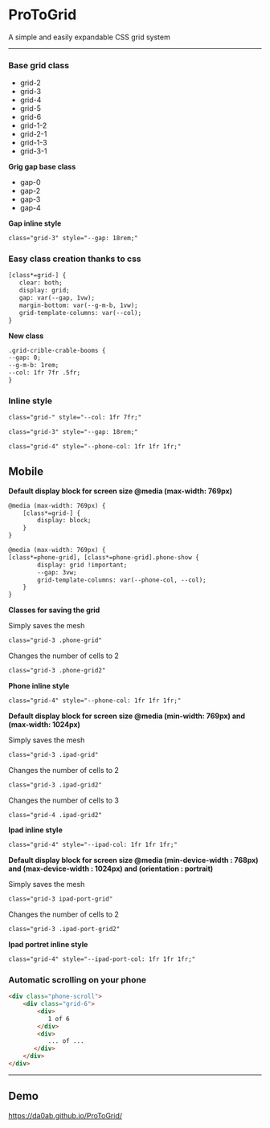 

# ProToGrid

A simple and easily expandable CSS grid system
***
### Base grid class
- grid-2 
- grid-3
- grid-4
- grid-5
- grid-6
- grid-1-2
- grid-2-1
- grid-1-3
- grid-3-1

**Grig gap base class**

- gap-0
- gap-2
- gap-3
- gap-4

**Gap inline style**
```HTML
class="grid-3" style="--gap: 18rem;"
```
### Easy class creation thanks to css
```HTML
[class*=grid-] {
   clear: both;
   display: grid;
   gap: var(--gap, 1vw);
   margin-bottom: var(--g-m-b, 1vw);
   grid-template-columns: var(--col);
}
```
**New class**

```HTML
.grid-crible-crable-booms {
--gap: 0;
--g-m-b: 1rem;
--col: 1fr 7fr .5fr;
}
```
### Inline style
```HTML
class="grid-" style="--col: 1fr 7fr;"
```
```HTML
class="grid-3" style="--gap: 18rem;"
```
```HTML
class="grid-4" style="--phone-col: 1fr 1fr 1fr;"
```

## Mobile

**Default display block for screen size @media (max-width: 769px)**

```HTML
@media (max-width: 769px) {
    [class*=grid-] {
        display: block;
    }
}
```
```HTML
@media (max-width: 769px) {
[class*=phone-grid], [class*=phone-grid].phone-show {
        display: grid !important;
        --gap: 3vw;
        grid-template-columns: var(--phone-col, --col);
    }
}
```

**Сlasses for saving the grid**

Simply saves the mesh
```HTML
class="grid-3 .phone-grid" 
```

Changes the number of cells to 2
```HTML
class="grid-3 .phone-grid2" 
```

**Phone inline style**

```HTML
class="grid-4" style="--phone-col: 1fr 1fr 1fr;"
```


**Default display block for screen size @media (min-width: 769px) and (max-width: 1024px)**

Simply saves the mesh
```HTML
class="grid-3 .ipad-grid" 
```

Changes the number of cells to 2
```HTML
class="grid-3 .ipad-grid2" 
```

Changes the number of cells to 3
```HTML
class="grid-4 .ipad-grid2" 
```
**Ipad inline style**

```HTML
class="grid-4" style="--ipad-col: 1fr 1fr 1fr;"
```

**Default display block for screen size @media  (min-device-width : 768px) and (max-device-width : 1024px) and (orientation : portrait)** 

Simply saves the mesh
```HTML
class="grid-3 ipad-port-grid" 
```
Changes the number of cells to 2
```HTML
class="grid-3 .ipad-port-grid2" 
```

**Ipad portret inline style**

```HTML
class="grid-4" style="--ipad-port-col: 1fr 1fr 1fr;"
```
### Automatic scrolling on your phone
```HTML
<div class="phone-scroll">
    <div class="grid-6">
        <div>
           1 of 6
        </div>
        <div>
           ... of ...
       </div>
    </div>
</div>
```

***

## Demo

https://da0ab.github.io/ProToGrid/


